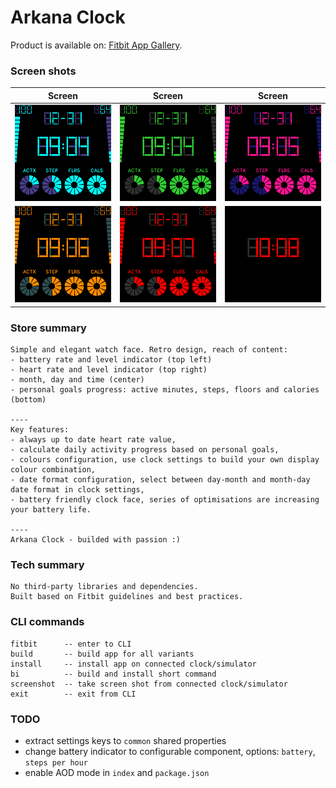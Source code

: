 # Arkana Clock

Product is available on: [Fitbit App Gallery](https://gallery.fitbit.com/details/999704aa-d10a-4a4d-b8c0-1fc116f87c78).

### Screen shots

|    Screen    |    Screen    |    Screen    |
| :----------: | :----------: | :----------: |
![screen1](./statics/versa-common-01.png) | ![screen2](./statics/versa-common-02.png) | ![screen2](./statics/versa-common-03.png)
![screen1](./statics/versa-common-04.png) | ![screen2](./statics/versa-common-05.png) | ![screen2](./statics/versa-common-06.png)

### Store summary
```
Simple and elegant watch face. Retro design, reach of content:
- battery rate and level indicator (top left)
- heart rate and level indicator (top right)
- month, day and time (center)
- personal goals progress: active minutes, steps, floors and calories (bottom)

----
Key features:
- always up to date heart rate value,
- calculate daily activity progress based on personal goals,
- colours configuration, use clock settings to build your own display colour combination,
- date format configuration, select between day-month and month-day date format in clock settings,
- battery friendly clock face, series of optimisations are increasing your battery life.

----
Arkana Clock - builded with passion :)
```

### Tech summary
```
No third-party libraries and dependencies.
Built based on Fitbit guidelines and best practices.
```

### CLI commands
```
fitbit      -- enter to CLI
build       -- build app for all variants
install     -- install app on connected clock/simulator
bi          -- build and install short command
screenshot  -- take screen shot from connected clock/simulator
exit        -- exit from CLI
```

### TODO

- extract settings keys to `common` shared properties
- change battery indicator to configurable component, options: `battery`, `steps per hour`
- enable AOD mode in `index` and `package.json`
